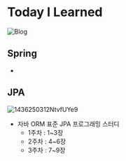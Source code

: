 # Today I Learned

![Blog](https://img.shields.io/badge/Blog-dar0m.tistory.com-blue)



## Spring

- 



## JPA

![1436250312NtvfUYe9](https://user-images.githubusercontent.com/44438366/90336599-e3445f80-e017-11ea-9889-619f55ec7b39.jpg)

- 자바 ORM 표준 JPA 프로그래밍 스터디
  - 1주차 : 1~3장
  - 2주차 : 4~6장
  - 3주차 : 7~9장